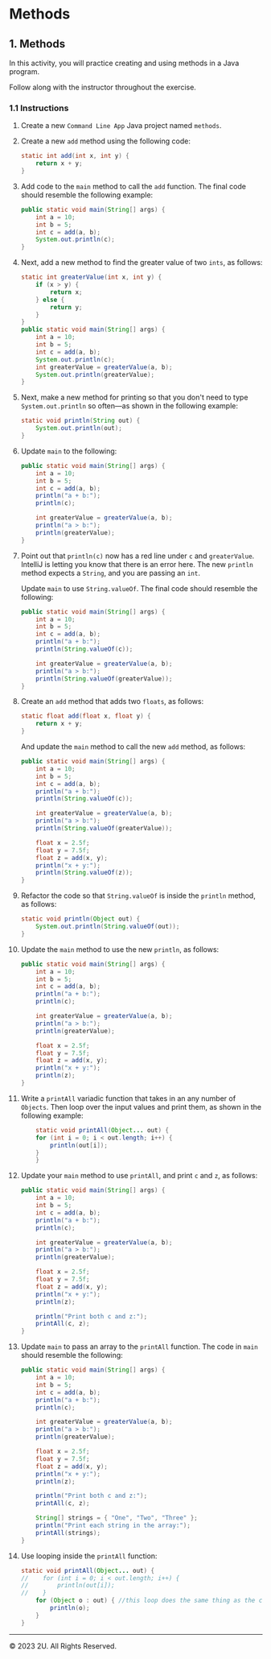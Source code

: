 # Methods

## 1. Methods

In this activity, you will practice creating and using methods in a Java program.

Follow along with the instructor throughout the exercise.

### 1.1 Instructions

1. Create a new `Command Line App` Java project named `methods`.

2. Create a new `add` method using the following code:

    ```java
    static int add(int x, int y) {
        return x + y;
    }
    ```

3. Add code to the `main` method to call the `add` function. The final code should resemble the following example:

    ```java
    public static void main(String[] args) {
        int a = 10;
        int b = 5;
        int c = add(a, b);
        System.out.println(c);
    }
    ```

4. Next, add a new method to find the greater value of two `ints`, as follows:

    ```java
    static int greaterValue(int x, int y) {
        if (x > y) {
            return x;
        } else {
            return y;
        }
    }
    public static void main(String[] args) {
        int a = 10;
        int b = 5;
        int c = add(a, b);
        System.out.println(c);
        int greaterValue = greaterValue(a, b);
        System.out.println(greaterValue);
    }
    ```

5. Next, make a new method for printing so that you don't need to type `System.out.println` so often&mdash;as shown in the following example:

    ```java
    static void println(String out) {
        System.out.println(out);
    }
    ```

6. Update `main` to the following:

    ```java
    public static void main(String[] args) {
        int a = 10;
        int b = 5;
        int c = add(a, b);
        println("a + b:");
        println(c);

        int greaterValue = greaterValue(a, b);
        println("a > b:");
        println(greaterValue);
    }
    ```

7. Point out that `println(c)` now has a red line under `c` and `greaterValue`. IntelliJ is letting you know that there is an error here. The new `println` method expects a `String`, and you are passing an `int`.

    Update `main` to use `String.valueOf`. The final code should resemble the following:

    ```java
    public static void main(String[] args) {
        int a = 10;
        int b = 5;
        int c = add(a, b);
        println("a + b:");
        println(String.valueOf(c));

        int greaterValue = greaterValue(a, b);
        println("a > b:");
        println(String.valueOf(greaterValue));
    }
    ```

8. Create an `add` method that adds two `floats`, as follows:

    ```java
    static float add(float x, float y) {
        return x + y;
    }
    ```

    And update the `main` method to call the new `add` method, as follows:

    ```java
    public static void main(String[] args) {
        int a = 10;
        int b = 5;
        int c = add(a, b);
        println("a + b:");
        println(String.valueOf(c));

        int greaterValue = greaterValue(a, b);
        println("a > b:");
        println(String.valueOf(greaterValue));

        float x = 2.5f;
        float y = 7.5f;
        float z = add(x, y);
        println("x + y:");
        println(String.valueOf(z));
    }
    ```

9. Refactor the code so that `String.valueOf` is inside the `println` method, as follows:

    ```java
    static void println(Object out) {
        System.out.println(String.valueOf(out));
    }
    ```

10. Update the `main` method to use the new `println`, as follows:

    ```java
    public static void main(String[] args) {
        int a = 10;
        int b = 5;
        int c = add(a, b);
        println("a + b:");
        println(c);

        int greaterValue = greaterValue(a, b);
        println("a > b:");
        println(greaterValue);

        float x = 2.5f;
        float y = 7.5f;
        float z = add(x, y);
        println("x + y:");
        println(z);
    }
    ```

11. Write a `printAll` variadic function that takes in an any number of `Objects`. Then loop over the input values and print them, as shown in the following example:

    ```java
        static void printAll(Object... out) {
        for (int i = 0; i < out.length; i++) {
            println(out[i]);
        }
        }
    ```

12. Update your `main` method to use `printAll`, and print `c` and `z`, as follows:

    ```java
    public static void main(String[] args) {
        int a = 10;
        int b = 5;
        int c = add(a, b);
        println("a + b:");
        println(c);

        int greaterValue = greaterValue(a, b);
        println("a > b:");
        println(greaterValue);

        float x = 2.5f;
        float y = 7.5f;
        float z = add(x, y);
        println("x + y:");
        println(z);

        println("Print both c and z:");
        printAll(c, z);
    }
    ```

13. Update `main` to pass an array to the `printAll` function. The code in `main` should resemble the following:

    ```java
    public static void main(String[] args) {
        int a = 10;
        int b = 5;
        int c = add(a, b);
        println("a + b:");
        println(c);

        int greaterValue = greaterValue(a, b);
        println("a > b:");
        println(greaterValue);

        float x = 2.5f;
        float y = 7.5f;
        float z = add(x, y);
        println("x + y:");
        println(z);

        println("Print both c and z:");
        printAll(c, z);

        String[] strings = { "One", "Two", "Three" };
        println("Print each string in the array:");
        printAll(strings);
    }
    ```

14. Use looping inside the `printAll` function:

    ```java
    static void printAll(Object... out) {
    //    for (int i = 0; i < out.length; i++) {
    //        println(out[i]);
    //    }
        for (Object o : out) { //this loop does the same thing as the commented out one
            println(o);
        }
    }
    ```

---

© 2023 2U. All Rights Reserved.